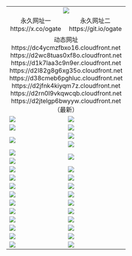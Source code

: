 ﻿<table>
  <tr></tr>
  <tr><td colspan=2 align=center><img src="https://d2jtelgp6bwyyw.cloudfront.net/Up/oGate.jpg" /></td></tr>
  <tr>
    <td align=center>永久网址一<br/>https://x.co/ogate</td>
    <td align=center>永久网址二<br/>https://git.io/ogate</td>
  </tr>
  <tr><td colspan=2 align=center>动态网址
<br>https://dc4ycmzfbxo16.cloudfront.net
<br>https://d2wc8tuas0xf8o.cloudfront.net
<br>https://d1k7laa3c9n9er.cloudfront.net
<br>https://d2l82g8g6xg35o.cloudfront.net
<br>https://d38cmeb6pghluc.cloudfront.net
<br>https://d2jfnk4kiyqm7z.cloudfront.net
<br>https://d2rn0l9vkqwcqb.cloudfront.net
<br>https://d2jtelgp6bwyyw.cloudfront.net
    <br/>（最新）</td>
  </tr>
  <tr>
    <td><a href="https://d2jtelgp6bwyyw.cloudfront.net/oNote.aspx?id=oGate&from=github" target="_blank"><img src="https://d2jtelgp6bwyyw.cloudfront.net/Up/0WCYQ.jpg" /></a></td>
    <td><a href="https://d2jtelgp6bwyyw.cloudfront.net/oNote.aspx?id=oNote&from=github" target="_blank"><img src="https://d2jtelgp6bwyyw.cloudfront.net/Up/0WZTT.jpg" /></a></td>
  </tr>
  <tr>
    <td><a href="https://d2jtelgp6bwyyw.cloudfront.net/ogDY.aspx?from=github" target="_blank"><img src="https://d2jtelgp6bwyyw.cloudfront.net/Up/DY.jpg"/></a></td>
    <td><a href="https://d2jtelgp6bwyyw.cloudfront.net/ogST.aspx?from=github" target="_blank"><img src="https://d2jtelgp6bwyyw.cloudfront.net/Up/ST.jpg"/></a></td>
  </tr>
  <tr>
    <td rowspan=2><a href="https://d2jtelgp6bwyyw.cloudfront.net/ogUP.aspx?name=WJ.mp4&from=github" target="_blank"><img src="https://d2jtelgp6bwyyw.cloudfront.net/Up/WJ.jpg" /></a></td>
    <td><a href="https://d2jtelgp6bwyyw.cloudfront.net/ogUP.aspx?name=DKC.mp4&count=17&from=github" target="_blank"><img src="https://d2jtelgp6bwyyw.cloudfront.net/Up/DKC.jpg" /></a></td> 
  </tr>
  <tr>
    <td><a href="https://d2jtelgp6bwyyw.cloudfront.net/ogUP.aspx?name=LRWS.mp4&count=6B:14,5A:10,5B:35,4A:14,4B:19,3A:10,3B:26,2A:16,2B:21,1A:23,1B:29&from=github" target="_blank"><img src="https://d2jtelgp6bwyyw.cloudfront.net/Up/LRWS.jpg" /></a></td>
  </tr>
  <tr>
    <td><a href="https://d2jtelgp6bwyyw.cloudfront.net/ogUP.aspx?name=JQR.mp4&count=2&from=github" target="_blank"><img src="https://d2jtelgp6bwyyw.cloudfront.net/Up/JQR.jpg" /></a></td>   
    <td rowspan=2><a href="https://d2jtelgp6bwyyw.cloudfront.net/ogUP.aspx?name=JP.mp4&count=9&from=github" target="_blank"><img src="https://d2jtelgp6bwyyw.cloudfront.net/Up/JP.jpg" /></td>
  </tr>
  <tr>
    <td><a href="https://d2jtelgp6bwyyw.cloudfront.net/ogUP.aspx?name=ZSJ.mp4&count=16&from=github" target="_blank"><img src="https://d2jtelgp6bwyyw.cloudfront.net/Up/ZSJ.jpg" /></a></td>
  </tr>
  <tr>
    <td><a href="https://d2jtelgp6bwyyw.cloudfront.net/ogUP.aspx?name=SSZJ.mp4&count=7&current=2&from=github" target="_blank"><img src="https://d2jtelgp6bwyyw.cloudfront.net/Up/SSZJ.jpg" /></a></td>
    <td><a href="https://d2jtelgp6bwyyw.cloudfront.net/ogUP.aspx?name=WH.mp4&from=github" target="_blank"><img src="https://d2jtelgp6bwyyw.cloudfront.net/Up/WH.jpg" /></a></td>
  </tr>
  <tr>
    <td><a href="https://d2jtelgp6bwyyw.cloudfront.net/ogUP.aspx?name=DWHM.mp4&from=github" target="_blank"><img src="https://d2jtelgp6bwyyw.cloudfront.net/Up/DWHM.jpg" /></a></td>
    <td><a href="https://d2jtelgp6bwyyw.cloudfront.net/ogUP.aspx?name=XTFY.mp4&count=24&from=github" target="_blank"><img src="https://d2jtelgp6bwyyw.cloudfront.net/Up/XTFY.jpg" /></a></td>
  </tr>
  <tr>
    <td><a href="https://d2jtelgp6bwyyw.cloudfront.net/ogUP.aspx?name=4SQQ.mp4&count=06:6,05:20&current=06:6&from=github" target="_blank"><img src="https://d2jtelgp6bwyyw.cloudfront.net/Up/4SQQ0.jpg" /></a></td>
    <td><a href="https://d2jtelgp6bwyyw.cloudfront.net/ogUP.aspx?name=4SHQ.mp4&count=06:5,05:29&current=06:5&from=github" target="_blank"><img src="https://d2jtelgp6bwyyw.cloudfront.net/Up/4SHQ0.jpg" /></a></td>
  </tr>
  <tr>
    <td><a href="https://d2jtelgp6bwyyw.cloudfront.net/ogUP.aspx?name=4SZG.mp4&count=06:6,05:22,04:22&current=06:6&from=github" target="_blank"><img src="https://d2jtelgp6bwyyw.cloudfront.net/Up/4SZG0.jpg" /></a></td>
    <td><a href="https://d2jtelgp6bwyyw.cloudfront.net/ogUP.aspx?name=4SDJ.mp4&count=06:6,05:48,04:52&current=06:5&from=github" target="_blank"><img src="https://d2jtelgp6bwyyw.cloudfront.net/Up/4SDJ0.jpg" /></a></td>
  </tr>
  <tr>
    <td><a href="https://d2jtelgp6bwyyw.cloudfront.net/onUP.aspx?name=https://x.co/dtw99&from=github" target="_blank"><img src="https://d2jtelgp6bwyyw.cloudfront.net/Up/0DTW.jpg"/></a></td>
    <td><a href="https://d2jtelgp6bwyyw.cloudfront.net/onUP.aspx?name=https://d2tyo2h9ydw5hf.cloudfront.net/acenter/&from=github" target="_blank"><img src="https://d2jtelgp6bwyyw.cloudfront.net/Up/0TDW.jpg" /></a></td>
  </tr>
  <tr>
    <td><a href="https://d2jtelgp6bwyyw.cloudfront.net/onUP.aspx?name=https://d3qz7yth5i2rae.cloudfront.net/gb/nsc413.htm&from=github" target="_blank"><img src="https://d2jtelgp6bwyyw.cloudfront.net/Up/0DJY.jpg" /></a></td>
    <td><a href="https://d2jtelgp6bwyyw.cloudfront.net/onUP.aspx?name=https://dgyo0jey7vwa5.cloudfront.net/xtr/gb/prog204.html&from=github" target="_blank"><img src="https://d2jtelgp6bwyyw.cloudfront.net/Up/0XTR.jpg" /></a></td>
  </tr>
  <tr>
    <td><a href="https://d2jtelgp6bwyyw.cloudfront.net/onUP.aspx?name=https://d7203y8eitivv.cloudfront.net&from=github" target="_blank"><img src="https://d2jtelgp6bwyyw.cloudfront.net/Up/0MHW.jpg" /></a></td>
    <td><a href="https://d2jtelgp6bwyyw.cloudfront.net/onUP.aspx?name=https://d38z1xzg5vtneh.cloudfront.net&from=github" target="_blank"><img src="https://d2jtelgp6bwyyw.cloudfront.net/Up/0ZJW.jpg" /></a></td>
  </tr>
  <tr>
    <td><a href="https://d2jtelgp6bwyyw.cloudfront.net/ogUP.aspx?name=FG.zip&from=github" target="_blank"><img src="https://d2jtelgp6bwyyw.cloudfront.net/Up/FG.jpg" /></a></td>
    <td><a href="https://d2jtelgp6bwyyw.cloudfront.net/ogUP.aspx?name=FGA.apk&from=github" target="_blank"><img src="https://d2jtelgp6bwyyw.cloudfront.net/Up/FGA.jpg" /></a></td>
  </tr>
  <tr>
    <td><a href="https://d2jtelgp6bwyyw.cloudfront.net/ogUP.aspx?name=U.zip&from=github" target="_blank"><img src="https://d2jtelgp6bwyyw.cloudfront.net/Up/U.jpg" /></a></td>
    <td><a href="https://d2jtelgp6bwyyw.cloudfront.net/ogUP.aspx?name=UA.apk&from=github" target="_blank"><img src="https://d2jtelgp6bwyyw.cloudfront.net/Up/UA.jpg" /></a></td>
  </tr>
  <tr>
    <td><a href="https://d2jtelgp6bwyyw.cloudfront.net/ogUP.aspx?name=0iPPOTV.zip&from=github" target="_blank"><img src="https://d2jtelgp6bwyyw.cloudfront.net/Up/0iPPOTV.jpg" /></a></td>
    <td><a href="https://d2jtelgp6bwyyw.cloudfront.net/ogUP.aspx?name=0iNTD.apk&from=github" target="_blank"><img src="https://d2jtelgp6bwyyw.cloudfront.net/Up/0iNTD.jpg" /></a></td>
  </tr>
</table>
